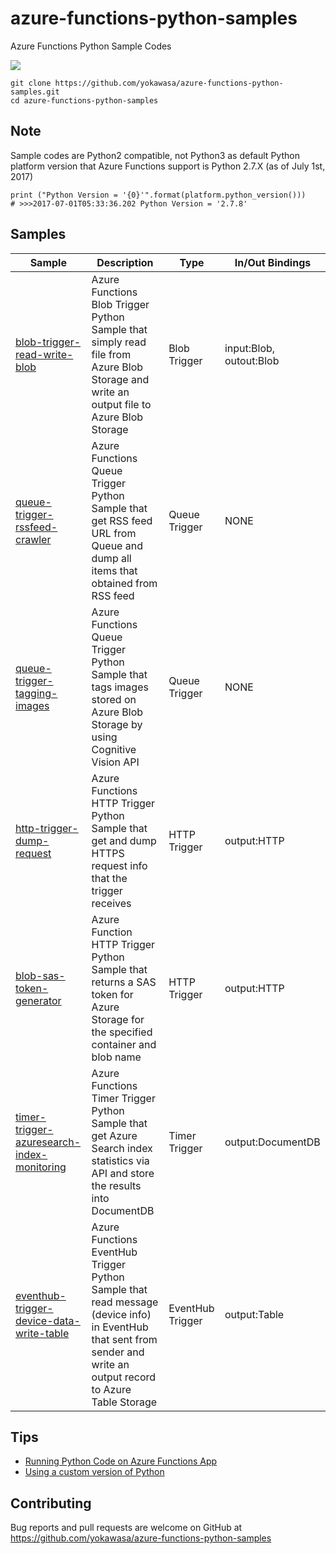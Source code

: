 # azure-functions-python-samples
Azure Functions Python Sample Codes

![](https://github.com/yokawasa/azure-functions-python-samples/raw/master/img/azure-function-x-python.png)

```
git clone https://github.com/yokawasa/azure-functions-python-samples.git
cd azure-functions-python-samples
```

## Note
Sample codes are Python2 compatible, not Python3 as default Python platform version that Azure Functions support is Python 2.7.X (as of July 1st, 2017)
```
print ("Python Version = '{0}'".format(platform.python_version()))
# >>>2017-07-01T05:33:36.202 Python Version = '2.7.8'
```

## Samples

| Sample | Description | Type | In/Out Bindings
| ------------- | ------------- | ------------- | ----------- |
| [blob-trigger-read-write-blob](https://github.com/yokawasa/azure-functions-python-samples/tree/master/blob-trigger-read-write-blob) | Azure Functions Blob Trigger Python Sample that simply read file from Azure Blob Storage and write an output file to Azure Blob Storage | Blob Trigger | input:Blob, outout:Blob |
| [queue-trigger-rssfeed-crawler](https://github.com/yokawasa/azure-functions-python-samples/tree/master/queue-trigger-rssfeed-crawler) | Azure Functions Queue Trigger Python Sample that get RSS feed URL from Queue and dump all items that obtained from RSS feed| Queue Trigger | NONE |
| [queue-trigger-tagging-images](https://github.com/yokawasa/azure-functions-python-samples/tree/master/queue-trigger-tagging-images) | Azure Functions Queue Trigger Python Sample that tags images stored on Azure Blob Storage by using Cognitive Vision API | Queue Trigger | NONE |
| [http-trigger-dump-request](https://github.com/yokawasa/azure-functions-python-samples/tree/master/http-trigger-dump-request) | Azure Functions HTTP Trigger Python Sample that get and dump HTTPS request info that the trigger receives | HTTP Trigger | output:HTTP |
| [blob-sas-token-generator](https://github.com/yokawasa/azure-functions-python-samples/tree/master/blob-sas-token-generator)  | Azure Function HTTP Trigger Python Sample that returns a SAS token for Azure Storage for the specified container and blob name | HTTP Trigger | output:HTTP |
| [timer-trigger-azuresearch-index-monitoring](https://github.com/yokawasa/azure-functions-python-samples/tree/master/timer-trigger-azuresearch-index-monitoring) | Azure Functions Timer Trigger Python Sample that get Azure Search index statistics via API and store the results into DocumentDB | Timer Trigger | output:DocumentDB |
| [eventhub-trigger-device-data-write-table](https://github.com/yokawasa/azure-functions-python-samples/tree/master/eventhub-trigger-device-data-write-table) | Azure Functions EventHub Trigger Python Sample that read message (device info) in EventHub that sent from sender and write an output record to Azure Table Storage | EventHub Trigger | output:Table |


## Tips

* [Running Python Code on Azure Functions App](https://prmadi.com/running-python-code-on-azure-functions-app/)
* [Using a custom version of Python](://github.com/Azure/azure-webjobs-sdk-script/wiki/Using-a-custom-version-of-Python)

## Contributing

Bug reports and pull requests are welcome on GitHub at https://github.com/yokawasa/azure-functions-python-samples

